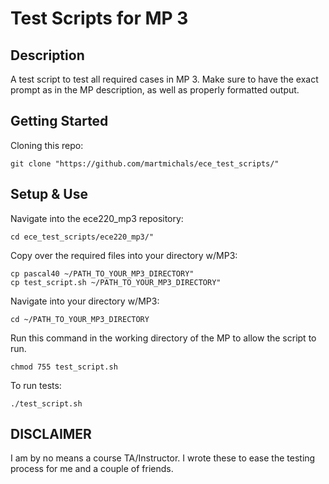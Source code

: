 # Test Scripts for MP 3

<h2>Description</h2>
A test script to test all required cases in MP 3. Make sure to have the exact prompt as in the MP description, as well as properly formatted output.

<h2>Getting Started</h2>

Cloning this repo:<br>
```shell
git clone "https://github.com/martmichals/ece_test_scripts/"
```

<h2>Setup & Use</h2>

Navigate into the ece220_mp3 repository:
```shell
cd ece_test_scripts/ece220_mp3/"
```

Copy over the required files into your directory w/MP3:
```shell
cp pascal40 ~/PATH_TO_YOUR_MP3_DIRECTORY"
cp test_script.sh ~/PATH_TO_YOUR_MP3_DIRECTORY"
```

Navigate into your directory w/MP3:
```shell
cd ~/PATH_TO_YOUR_MP3_DIRECTORY
```

Run this command in the working directory of the MP to allow the script to run.
```shell
chmod 755 test_script.sh
```

To run tests:
```shell
./test_script.sh
```
<h2>DISCLAIMER</h2>
I am by no means a course TA/Instructor. I wrote these to ease the testing process for me and a couple of friends.  
